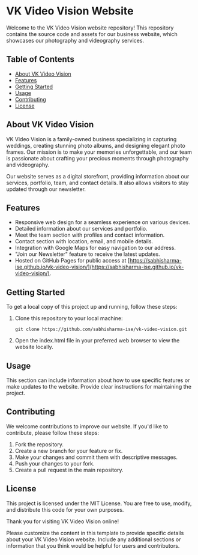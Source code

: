 # VK Video Vision Website

Welcome to the VK Video Vision website repository! This repository contains the source code and assets for our business website, which showcases our photography and videography services.

## Table of Contents

- [About VK Video Vision](#about-vk-video-vision)
- [Features](#features)
- [Getting Started](#getting-started)
- [Usage](#usage)
- [Contributing](#contributing)
- [License](#license)

## About VK Video Vision

VK Video Vision is a family-owned business specializing in capturing weddings, creating stunning photo albums, and designing elegant photo frames. Our mission is to make your memories unforgettable, and our team is passionate about crafting your precious moments through photography and videography.

Our website serves as a digital storefront, providing information about our services, portfolio, team, and contact details. It also allows visitors to stay updated through our newsletter.

## Features

- Responsive web design for a seamless experience on various devices.
- Detailed information about our services and portfolio.
- Meet the team section with profiles and contact information.
- Contact section with location, email, and mobile details.
- Integration with Google Maps for easy navigation to our address.
- "Join our Newsletter" feature to receive the latest updates.
- Hosted on GitHub Pages for public access at [https://sabhisharma-ise.github.io/vk-video-vision/](https://sabhisharma-ise.github.io/vk-video-vision/).

## Getting Started

To get a local copy of this project up and running, follow these steps:

1. Clone this repository to your local machine:

    ```
    git clone https://github.com/sabhisharma-ise/vk-video-vision.git
    ```

2. Open the index.html file in your preferred web browser to view the website locally.

## Usage

This section can include information about how to use specific features or make updates to the website. Provide clear instructions for maintaining the project.

## Contributing

We welcome contributions to improve our website. If you'd like to contribute, please follow these steps:

1. Fork the repository.
2. Create a new branch for your feature or fix.
3. Make your changes and commit them with descriptive messages.
4. Push your changes to your fork.
5. Create a pull request in the main repository.

## License

This project is licensed under the MIT License. You are free to use, modify, and distribute this code for your own purposes.

Thank you for visiting VK Video Vision online!

Please customize the content in this template to provide specific details about your VK Video Vision website. Include any additional sections or information that you think would be helpful for users and contributors.
